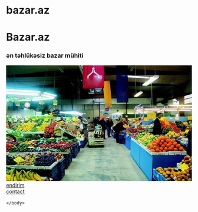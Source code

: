 # bazar.az
<!DOCTYPE html>
<html lang="en">
    <head>
        <meta charset="UTF-8">
        <title>Bazar.az</title>
    </head>
    <body>
        <h1>Bazar.az</h1>
        <h3>ən təhlükəsiz bazar mühiti</h3>
        <img src="bazarsekil.jpg">
        <a href="endirim.html">endirim</a>
        <br/>
        <a href="about.html">contact</a>
        



    </body>
</html>
